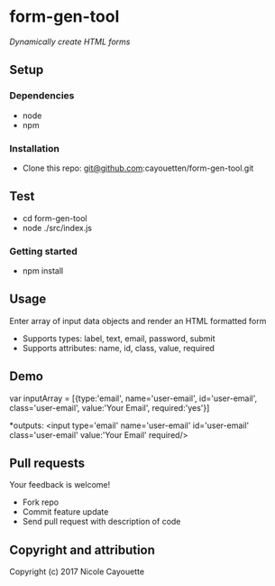 # form-gen-tool

*Dynamically create HTML forms*

## Setup 

### Dependencies

* node
* npm

### Installation

* Clone this repo:
git@github.com:cayouetten/form-gen-tool.git

## Test

* cd form-gen-tool
* node ./src/index.js

### Getting started

* npm install

## Usage

Enter array of input data objects and render an HTML formatted form
* Supports types: label, text, email, password, submit
* Supports attributes: name, id, class, value, required

## Demo

var inputArray = [{type:'email', name='user-email', id='user-email', class='user-email', value:'Your Email', required:'yes'}]

*outputs:
<input type='email' name='user-email' id='user-email' class='user-email' value:'Your Email' required/>

## Pull requests

Your feedback is welcome!
 
* Fork repo
* Commit feature update
* Send pull request with description of code

## Copyright and attribution

Copyright (c) 2017 Nicole Cayouette
